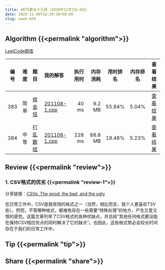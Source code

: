 ```yaml
---
title: ARTS第五十九周（2020年11月2日~8日）
date: 2020-11-08T18:29:30+08:00
slug: week-059
---
```


## Algorithm {{<permalink "algorithm">}}

[LeetCode题库](https://leetcode-cn.com/problemset/all/)

| 编号 | 难度 | 题目 | 我的解答 | 执行用时 | 内存消耗 | 用时排名 | 内存排名 | 查看结果 |
|:----:|:----:|:-----|:---------|---------:|---------:|:--------:|:--------:|:--------:|
| 383 | 简单 | [赎金信](https://leetcode-cn.com/problems/ransom-note/) | [201108-1.cpp](https://github.com/yanlinlin82/leetcode/blob/master/00383_ransom-note/201108-1.cpp) | 40 ms | 9.2 MB | 55.84% | 5.04% | [查看结果](https://leetcode-cn.com/submissions/detail/121940016/) |
| 384 | 中等 | [打乱数组](https://leetcode-cn.com/problems/shuffle-an-array/) | [201108-1.cpp](https://github.com/yanlinlin82/leetcode/blob/master/00384_shuffle-an-array/201108-1.cpp) | 228 ms | 88.8 MB | 19.48% | 5.23% | [查看结果](https://leetcode-cn.com/submissions/detail/121941505/) |

## Review {{<permalink "review">}}

### 1. CSV格式的优劣 {{<permalink "review-1">}}

分享链接：[CSVs: The good, the bad, and the ugly](https://alexgaynor.net/2020/sep/24/csv-good-bad-ugly/)

在日常工作中，CSV是我常用的格式之一（当然，相比而言，我个人更喜欢TSV些）。然而，不管哪种格式，都难免存在一些需要“特殊处理”的地方，产生又爱又恨的感觉。这篇文章列举了CSV格式的各种优缺点，并总结“其他任何格式都没能在保持CSV相应优点的同时解决了它的缺点”。也因此，这些格式势必会较长时间存在于我们的日常工作中。

## Tip {{<permalink "tip">}}


## Share {{<permalink "share">}}


